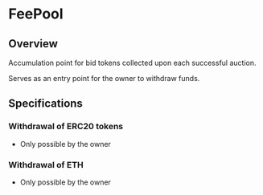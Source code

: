# FeePool

## Overview

Accumulation point for bid tokens collected upon each successful auction.

Serves as an entry point for the owner to withdraw funds.

## Specifications

### Withdrawal of ERC20 tokens

- Only possible by the owner

### Withdrawal of ETH

- Only possible by the owner
